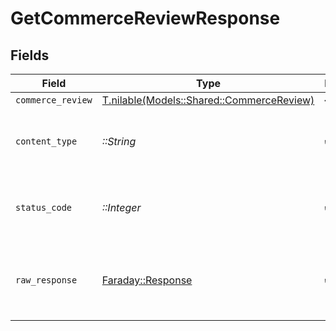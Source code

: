 # GetCommerceReviewResponse


## Fields

| Field                                                                              | Type                                                                               | Required                                                                           | Description                                                                        |
| ---------------------------------------------------------------------------------- | ---------------------------------------------------------------------------------- | ---------------------------------------------------------------------------------- | ---------------------------------------------------------------------------------- |
| `commerce_review`                                                                  | [T.nilable(Models::Shared::CommerceReview)](../../models/shared/commercereview.md) | :heavy_minus_sign:                                                                 | Successful                                                                         |
| `content_type`                                                                     | *::String*                                                                         | :heavy_check_mark:                                                                 | HTTP response content type for this operation                                      |
| `status_code`                                                                      | *::Integer*                                                                        | :heavy_check_mark:                                                                 | HTTP response status code for this operation                                       |
| `raw_response`                                                                     | [Faraday::Response](https://www.rubydoc.info/gems/faraday/Faraday/Response)        | :heavy_check_mark:                                                                 | Raw HTTP response; suitable for custom response parsing                            |